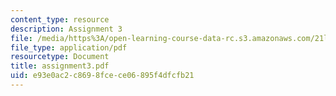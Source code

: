 ```yaml
---
content_type: resource
description: Assignment 3
file: /media/https%3A/open-learning-course-data-rc.s3.amazonaws.com/21l-708-technologies-of-humanism-spring-2003/e93e0ac2c8698fcece06895f4dfcfb21_assignment3.pdf
file_type: application/pdf
resourcetype: Document
title: assignment3.pdf
uid: e93e0ac2-c869-8fce-ce06-895f4dfcfb21
---
```

